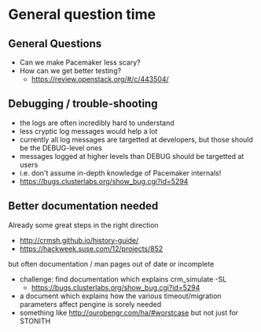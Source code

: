 <!-- .slide: data-state="section-break" id="general-question-section" data-menu-title="General questions" data-timing="5" -->
# General question time


<!-- .slide: data-state="normal" id="general-questions" data-menu-title="Question menu" data-timing="40" -->
## General Questions

*   <!-- .element: class="fragment" -->
    Can we make Pacemaker less scary?
*   <!-- .element: class="fragment" -->
    How can we get better testing?
    *   https://review.openstack.org/#/c/443504/


<!-- .slide: data-state="normal" id="debugging" data-menu-title="Debugging" data-timing="40" -->
## Debugging / trouble-shooting

* the logs are often incredibly hard to understand
* less cryptic log messages would help a lot
* currently all log messages are targetted at developers, but those should be the DEBUG-level ones
* messages logged at higher levels than DEBUG should be targetted at users
* i.e. don't assume in-depth knowledge of Pacemaker internals!
* https://bugs.clusterlabs.org/show_bug.cgi?id=5294


<!-- .slide: data-state="normal" id="docs" data-menu-title="Documentation" data-timing="40" -->
## Better documentation needed

Already some great steps in the right direction

*   http://crmsh.github.io/history-guide/
*   https://hackweek.suse.com/12/projects/852

but often documentation / man pages out of date or incomplete

*   challenge: find documentation which explains crm_simulate -SL
    *   https://bugs.clusterlabs.org/show_bug.cgi?id=5294
*   a document which explains how the various timeout/migration parameters affect pengine is sorely needed
*   something like http://ourobengr.com/ha/#worstcase but not just for STONITH
